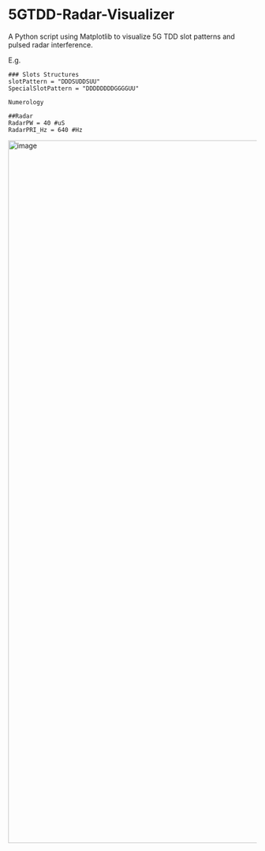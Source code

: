 # 5GTDD-Radar-Visualizer
A Python script using Matplotlib to visualize 5G TDD slot patterns and pulsed radar interference.

E.g.
```
### Slots Structures
slotPattern = "DDDSUDDSUU"
SpecialSlotPattern = "DDDDDDDDGGGGUU"

Numerology

##Radar
RadarPW = 40 #uS
RadarPRI_Hz = 640 #Hz
```
<img width="1423" alt="image" src="https://github.com/macclab-stevens/5GTDD-Radar-Visualizer/assets/163568786/46ca7d3c-e72c-4ffe-955b-12dfd5d75c7d">



